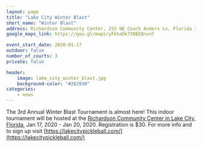 ```yaml
---
layout: page
title: "Lake City Winter Blast"
short_name: "Winter Blast"
address: Richardson Community Center, 255 NE Coach Anders Ln, Florida 32055 United States
google_maps_link: https://goo.gl/maps/yFkhaDk738BZ8nvn7

event_start_date: 2020-01-17
outdoor: false
number_of_courts: 3
private: false

header:
    image: lake_city_winter_blast.jpg
    background-color: "#262930"
categories:
    - news
---
```

<!--more-->

The 3rd Annual Winter Blast Tournament is almost here! This indoor tournament will be hosted at the [Richardson Community Center in Lake City, Florida](https://goo.gl/maps/yFkhaDk738BZ8nvn7), Jan 17, 2020 - Jan 20, 2020. Registration is $30. For more info and to sign up visit [https://lakecitypickleball.com/](https://lakecitypickleball.com/)
